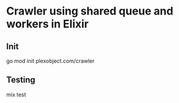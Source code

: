 # Crawler using shared queue and workers in Elixir

## Init
go mod init plexobject.com/crawler

## Testing
mix test
